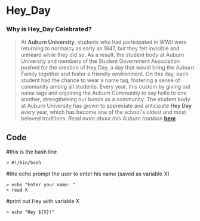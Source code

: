# Hey_Day
### Why is Hey_Day Celebrated?
> At **Auburn University**, students who had participated in WWII were returning to normalcy as early as 1947, but they felt invisible and unheard while they did so. As a result, the student body at Auburn University and members of the Student Government Association pushed for the creation of Hey Day, a day that would bring the Auburn Family together and foster a friendly environment. On this day, each student had the chance to wear a name tag, fostering a sense of community among all students. Every year, this custom by giving out name tags and enjoining the Auburn Community to say hello to one another, strengthening our bonds as a community. The student body at Auburn University has grown to appreciate and anticipate **Hey Day** every year, which has become one of the school's oldest and most beloved traditions.
> _Read more about this Auburn tradition_ [**here**](http://sga.auburn.edu/hey-day/)

## Code

#this is the bash line
 
    > #!/bin/bash

#the echo prompt the user to enter his name (saved as variable X)

    > echo "Enter your name: "
    > read X

#print out Hey with variable X

    > echo "Hey ${X}!"
